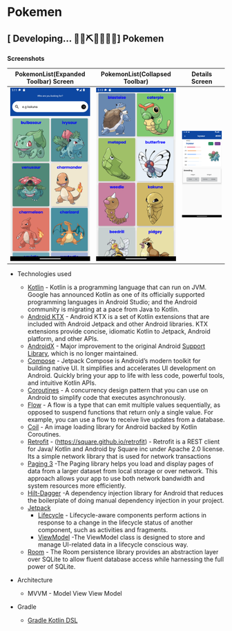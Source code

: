 # Pokemen


## \[  Developing... 👷‍♀️⛏👷🔧️👷🔧] Pokemen

**Screenshots**

PokemonList(Expanded Toolbar) Screen | PokemonList(Collapsed Toolbar)  | Details Screen
--- | --- | --- |
<img src="https://github.com/Carlosokumu/Pokemen/blob/master/shots/Screenshot_20221002_051214.png" width="280"/> | <img src="https://github.com/Carlosokumu/Pokemen/blob/master/shots/Screenshot_20221002_051346.png" width="280"/> | <img src="https://github.com/Carlosokumu/Pokemen/blob/master/shots/Screenshot_20221003_135413.png" width="280"/>

* Technologies used
    * [Kotlin](https://kotlinlang.org/) - Kotlin is a programming language that can run on JVM. Google has announced Kotlin as one of its officially supported programming languages in Android Studio; and the Android community is migrating at a pace from Java to Kotlin.
    *  [Android KTX](https://developer.android.com/kotlin/ktx.html) - Android KTX is a set of Kotlin extensions that are included with Android Jetpack and other Android libraries. KTX extensions provide concise, idiomatic Kotlin to Jetpack, Android platform, and other APIs.
    * [AndroidX](https://developer.android.com/jetpack/androidx) - Major improvement to the original Android [Support Library](https://developer.android.com/topic/libraries/support-library/index), which is no longer maintained.
    * [Compose](https://developer.android.com/jetpack/compose) - Jetpack Compose is Android’s modern toolkit for building native UI. It simplifies and accelerates UI development on Android. Quickly bring your app to life with less code, powerful tools, and intuitive Kotlin APIs.
    * [Coroutines](https://kotlinlang.org/docs/reference/coroutines-overview.html) - A concurrency design pattern that you can use on Android to simplify code that executes asynchronously.
    * [Flow](https://kotlinlang.org/docs/reference/coroutines/flow.html) - A flow is a type that can emit multiple values sequentially, as opposed to suspend functions that return only a single value. For example, you can use a flow to receive live updates from a database.
    * [Coil](https://coil-kt.github.io/coil/compose/) - An image loading library for Android backed by Kotlin Coroutines.
    * [Retrofit](https://square.github.io/retrofit/)  - (https://square.github.io/retrofit) -  Retrofit is a REST client for Java/ Kotlin and Android by Square inc under Apache 2.0 license. Its a simple network library that is used for network transactions
    * [Paging 3](https://developer.android.com/topic/libraries/architecture/paging/v3-overview) -The Paging library helps you load and display pages of data from a larger dataset from local storage or over network. This approach allows your app to use both network bandwidth and system resources more efficiently.
    * [Hilt-Dagger](https://developer.android.com/training/dependency-injection/hilt-android) -A dependency injection library for Android that reduces the boilerplate of doing manual dependency injection in your project.
    * [Jetpack](https://developer.android.com/jetpack)
        * [Lifecycle](https://developer.android.com/topic/libraries/architecture/lifecycle) - Lifecycle-aware components perform actions in response to a change in the lifecycle status of another component, such as activities and fragments.
        * [ViewModel](https://developer.android.com/topic/libraries/architecture/viewmodel) -The ViewModel class is designed to store and manage UI-related data in a lifecycle conscious way.
     * [Room](https://developer.android.com/training/data-storage/room) - The Room persistence library provides an abstraction layer over SQLite to allow fluent database access while harnessing the full power of SQLite.
   
 * Architecture
    * MVVM - Model View View Model       

* Gradle
   * [Gradle Kotlin DSL](https://docs.gradle.org/current/userguide/kotlin_dsl.html)
